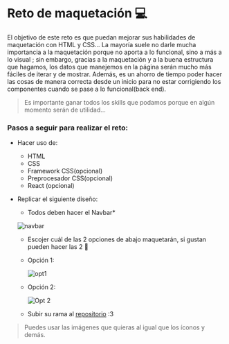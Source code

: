 # Reto de maquetación :computer:

El objetivo de este reto es que puedan mejorar sus habilidades de maquetación con HTML y CSS... La mayoría suele no darle mucha importancia a la maquetación porque no aporta a lo funcional, sino a más a lo visual ; sin embargo, gracias a la maquetación y a la buena estructura que hagamos, los datos que manejemos en la página serán mucho más fáciles de iterar y de mostrar. Además, es un ahorro de tiempo poder hacer las cosas de manera correcta desde un inicio para no estar corrigiendo los componentes cuando se pase a lo funcional(back end).

> Es importante ganar todos los skills que podamos porque en algún momento serán de utilidad...

### Pasos a seguir para realizar el reto:

* Hacer uso de:

  * HTML
  * CSS
  * Framework CSS(opcional)
  * Preprocesador CSS(opcional)
  * React (opcional) 

* Replicar el siguiente diseño:

  * Todos deben hacer el Navbar*

  ![navbar](https://ibb.co/mHDjzSw)

  * Escojer cuál de las 2 opciones de abajo maquetarán, si gustan pueden hacer las 2 :frog:

  * Opción 1:

    ![opt1](https://ibb.co/mHDjzSw)

  * Opción 2:

    ![Opt 2](https://ibb.co/WPkc5X7)

  * Subir su rama al [repositorio](https://github.com/gracenikole/RetoDeMaquetaci-n.git)  :3

> Puedes usar las imágenes que quieras al igual que los íconos y demás.

